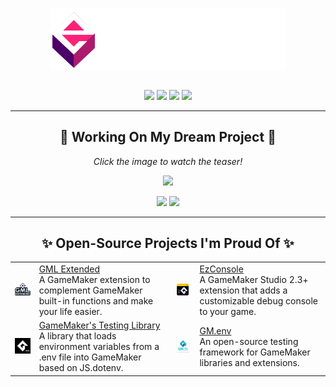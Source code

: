 <div align="center" style="margin: auto; width: 75%;">

![](./images/banner.png)

<p align="center" style="display: flex;">

[![](https://img.shields.io/badge/Portfolio-05051E?style=flat&logo=nextdotjs)](https://dandrewbox.dev)
[![](https://img.shields.io/badge/Twitter-08A0E9?style=flat&logo=x)](https://www.x.com/dandrewbox_)
[![](https://img.shields.io/badge/Itch.io-ff2449?style=flat&logo=itch.io&logoColor=white)](https://dandrewbox.itch.io)
[![](https://img.shields.io/badge/Youtube-ff2449?style=flat&logo=youtube&logoColor=white)](www.youtube.com/@DAndrewBox_)

<!--
[![](https://img.shields.io/badge/Ko_fi-ff5c61?style=flat&logo=kofi&logoColor=white)](#)
-->

</p>

</div>

---

<div align="center">

## 🌟 Working On My Dream Project 🌟

_Click the image to watch the teaser!_

[![](https://i.imgur.com/bk3CXkF.png)](https://www.youtube.com/watch?v=dJ1ga67zW-0)

[![](https://img.shields.io/badge/Wishlist_now_on_Steam!-black?style=flat&logo=steam&logoColor=white)](https://store.steampowered.com/app/2580170)
[![](https://img.shields.io/badge/Read_the_Devlog-blue?style=flat&logo=blogger&logoColor=white)](https://store.steampowered.com/app/2580170) 


</div>

---

<div align="center">

## ✨ Open-Source Projects I'm Proud Of ✨

<table align="center">
    <tr>
        <td align="right"><a href="https://github.com/DAndrewBox/GML-Extended"><img src="images/gml-ext.png" style="width:120px"></a></td>
        <td><a href="https://github.com/DAndrewBox/GML-Extended">GML Extended</a><br>A GameMaker extension to complement GameMaker built-in functions and make your life easier.</td>
	    <td align="right"><a href="https://github.com/DAndrewBox/GM-EzConsole"><img src="images/ez-console.png" style="width:120px"></a></td>
        <td><a href="https://github.com/DAndrewBox/GM-EzConsole">EzConsole</a><br>A GameMaker Studio 2.3+ extension that adds a customizable debug console to your game.</td>
    </tr>
    <tr>
	    <td align="right"><a href="https://github.com/DAndrewBox/GM-dotEnv"><img src="https://raw.githubusercontent.com/DAndrewBox/GM-dotEnv/main/assets/GM-dotEnv-logo.png" style="width:120px"></a></td>
        <td><a href="https://github.com/DAndrewBox/GM-dotEnv">GameMaker's Testing Library</a><br>A library that loads environment variables from a .env file into GameMaker based on JS.dotenv.</td>
        <td align="right"><a href="https://github.com/DAndrewBox/GM-Testing-Library"><img src="images/gmtl.png" style="width:120px"></a></td>
        <td><a href="https://github.com/DAndrewBox/GM-Testing-Library">GM.env</a><br>An open-source testing framework for GameMaker libraries and extensions.</td>
    </tr>
</table>

</div>
